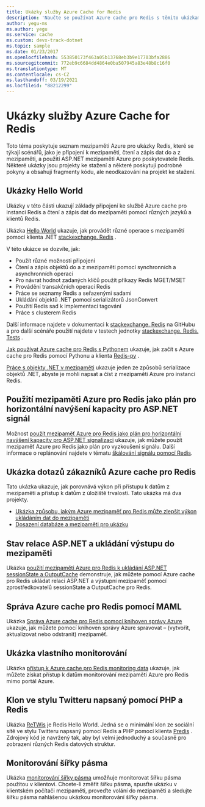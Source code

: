 ```yaml
---
title: Ukázky služby Azure Cache for Redis
description: 'Naučte se používat Azure cache pro Redis s těmito ukázkami kódu: připojení k mezipaměti, čtení a zápis dat do mezipaměti, ASP.NET mezipaměti Azure pro poskytovatele Redis.'
author: yegu-ms
ms.author: yegu
ms.service: cache
ms.custom: devx-track-dotnet
ms.topic: sample
ms.date: 01/23/2017
ms.openlocfilehash: 553850173f463a05b13768eb3b9e17703bfa2886
ms.sourcegitcommit: 772eb9c6684dd4864e0ba507945a83e48b8c16f0
ms.translationtype: MT
ms.contentlocale: cs-CZ
ms.lasthandoff: 03/19/2021
ms.locfileid: "88212299"
---
```

# <a name="azure-cache-for-redis-samples"></a>Ukázky služby Azure Cache for Redis
Toto téma poskytuje seznam mezipaměti Azure pro ukázky Redis, které se týkají scénářů, jako je připojení k mezipaměti, čtení a zápis dat do a z mezipaměti, a použití ASP.NET mezipaměti Azure pro poskytovatele Redis. Některé ukázky jsou projekty ke stažení a některé poskytují podrobné pokyny a obsahují fragmenty kódu, ale neodkazování na projekt ke stažení.

## <a name="hello-world-samples"></a>Ukázky Hello World
Ukázky v této části ukazují základy připojení ke službě Azure cache pro instanci Redis a čtení a zápis dat do mezipaměti pomocí různých jazyků a klientů Redis.

Ukázka [Hello World](https://github.com/rustd/RedisSamples/tree/master/HelloWorld) ukazuje, jak provádět různé operace s mezipamětí pomocí klienta .NET [stackexchange. Redis](https://github.com/StackExchange/StackExchange.Redis) .

V této ukázce se dozvíte, jak:

* Použít různé možnosti připojení
* Čtení a zápis objektů do a z mezipaměti pomocí synchronních a asynchronních operací
* Pro návrat hodnot zadaných klíčů použít příkazy Redis MGET/MSET
* Provádění transakčních operací Redis
* Práce se seznamy Redis a seřazenými sadami
* Ukládání objektů .NET pomocí serializátorů JsonConvert
* Použití Redis sad k implementaci tagování
* Práce s clusterem Redis

Další informace najdete v dokumentaci k [stackexchange. Redis](https://github.com/StackExchange/StackExchange.Redis) na GitHubu a pro další scénáře použití najdete v testech jednotky [stackexchange. Redis. Tests](https://github.com/StackExchange/StackExchange.Redis/tree/master/tests) .

[Jak používat Azure cache pro Redis s Pythonem](cache-python-get-started.md) ukazuje, jak začít s Azure cache pro Redis pomocí Pythonu a klienta [Redis-py](https://github.com/andymccurdy/redis-py) .

[Práce s objekty .NET v mezipaměti](cache-dotnet-how-to-use-azure-redis-cache.md#work-with-net-objects-in-the-cache) ukazuje jeden ze způsobů serializace objektů .NET, abyste je mohli napsat a číst z mezipaměti Azure pro instanci Redis. 

## <a name="use-azure-cache-for-redis-as-a-scale-out-backplane-for-aspnet-signalr"></a>Použití mezipaměti Azure pro Redis jako plán pro horizontální navýšení kapacity pro ASP.NET signál
Možnost [použít mezipaměť Azure pro Redis jako plán pro horizontální navýšení kapacity pro ASP.NET signalizaci](https://github.com/rustd/RedisSamples/tree/master/RedisAsSignalRBackplane) ukazuje, jak můžete použít mezipaměť Azure pro Redis jako plán pro vyzkoušení signálu. Další informace o replánování najdete v tématu [škálování signálu pomocí Redis](https://www.asp.net/signalr/overview/performance/scaleout-with-redis).

## <a name="azure-cache-for-redis-customer-query-sample"></a>Ukázka dotazů zákazníků Azure cache pro Redis
Tato ukázka ukazuje, jak porovnává výkon při přístupu k datům z mezipaměti a přístup k datům z úložiště trvalosti. Tato ukázka má dva projekty.

* [Ukázka způsobu, jakým Azure mezipaměť pro Redis může zlepšit výkon ukládáním dat do mezipaměti](https://github.com/rustd/RedisSamples/tree/master/RedisCacheCustomerQuerySample)
* [Dosazení databáze a mezipaměti pro ukázku](https://github.com/rustd/RedisSamples/tree/master/SeedCacheForCustomerQuerySample)

## <a name="aspnet-session-state-and-output-caching"></a>Stav relace ASP.NET a ukládání výstupu do mezipaměti
Ukázka [použití mezipaměti Azure pro Redis k ukládání ASP.NET sessionState a OutputCache](https://github.com/rustd/RedisSamples/tree/master/SessionState_OutputCaching) demonstruje, jak můžete pomocí Azure cache pro Redis ukládat relaci ASP.NET a výstupní mezipaměť pomocí zprostředkovatelů sessionState a OutputCache pro Redis.

## <a name="manage-azure-cache-for-redis-with-maml"></a>Správa Azure cache pro Redis pomocí MAML
Ukázka [Správa Azure cache pro Redis pomocí knihoven správy Azure](https://github.com/rustd/RedisSamples/tree/master/ManageCacheUsingMAML) ukazuje, jak můžete pomocí knihoven správy Azure spravovat – (vytvořit, aktualizovat nebo odstranit) mezipaměť. 

## <a name="custom-monitoring-sample"></a>Ukázka vlastního monitorování
Ukázka [přístup k Azure cache pro Redis monitoring data](https://github.com/rustd/RedisSamples/tree/master/CustomMonitoring) ukazuje, jak můžete získat přístup k datům monitorování mezipaměti Azure pro Redis mimo portál Azure.

## <a name="a-twitter-style-clone-written-using-php-and-redis"></a>Klon ve stylu Twitteru napsaný pomocí PHP a Redis
Ukázka [ReTWis](https://github.com/SyntaxC4-MSFT/retwis) je Redis Hello World. Jedná se o minimální klon ze sociální sítě ve stylu Twitteru napsaný pomocí Redis a PHP pomocí klienta [Predis](https://github.com/nrk/predis) . Zdrojový kód je navržený tak, aby byl velmi jednoduchý a současně pro zobrazení různých Redis datových struktur.

## <a name="bandwidth-monitor"></a>Monitorování šířky pásma
Ukázka [monitorování šířky pásma](https://github.com/JonCole/SampleCode/tree/master/BandWidthMonitor) umožňuje monitorovat šířku pásma použitou v klientovi. Chcete-li změřit šířku pásma, spusťte ukázku v klientském počítači mezipaměti, proveďte volání do mezipaměti a sledujte šířku pásma nahlášenou ukázkou monitorování šířky pásma.
